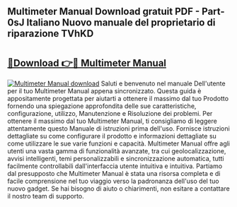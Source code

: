 ## Multimeter Manual Download gratuit PDF - Part-0sJ Italiano Nuovo manuale del proprietario di riparazione TVhKD

# <h2><a href="http://dfde2g.blite.top/?on=Multimeter+Manual">🔗Download 👉🔴 Multimeter Manual</a></h2>

[![Multimeter Manual download](https://i.imgur.com/lujVjoI.png)](http://dfde2g.blite.top/?on=Multimeter+Manual)
Saluti e benvenuto nel manuale Dell'utente per il tuo Multimeter Manual appena sincronizzato. Questa guida è appositamente progettata per aiutarti a ottenere il massimo dal tuo Prodotto fornendo una spiegazione approfondita delle sue caratteristiche, configurazione, utilizzo, Manutenzione e Risoluzione dei problemi. Per ottenere il massimo dal tuo Multimeter Manual, ti consigliamo di leggere attentamente questo Manuale di istruzioni prima dell'uso. Fornisce istruzioni dettagliate su come configurare il prodotto e informazioni dettagliate su come utilizzare le sue varie funzioni e capacità. Multimeter Manual offre agli utenti una vasta gamma di funzionalità avanzate, tra cui geolocalizzazione, avvisi intelligenti, temi personalizzabili e sincronizzazione automatica, tutti facilmente controllabili dall'interfaccia utente intuitiva e intuitiva. Partiamo dal presupposto che Multimeter Manual è stata una risorsa completa e di facile comprensione nel tuo viaggio verso la padronanza dell'uso del tuo nuovo gadget. Se hai bisogno di aiuto o chiarimenti, non esitare a contattare il nostro team di supporto.
